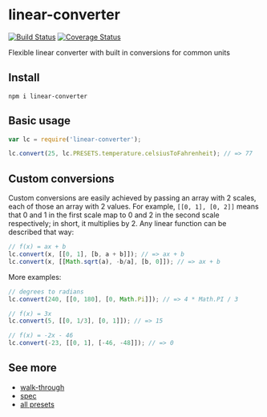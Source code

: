 # linear-converter

[![Build Status](https://travis-ci.org/javiercejudo/linear-converter.svg)](https://travis-ci.org/javiercejudo/linear-converter)
[![Coverage Status](https://coveralls.io/repos/javiercejudo/linear-converter/badge.svg?branch=master)](https://coveralls.io/r/javiercejudo/linear-converter?branch=master)

Flexible linear converter with built in conversions for common units

## Install

    npm i linear-converter

## Basic usage

```js
var lc = require('linear-converter');

lc.convert(25, lc.PRESETS.temperature.celsiusToFahrenheit); // => 77
```

## Custom conversions

Custom conversions are easily achieved by passing an array with 2 scales, each
of those an array with 2 values. For example, `[[0, 1], [0, 2]]` means that 0 and
1 in the first scale map to 0 and 2 in the second scale respectively; in short,
it multiplies by 2. Any linear function can be described that way:

```js
// f(x) = ax + b
lc.convert(x, [[0, 1], [b, a + b]]); // => ax + b
lc.convert(x, [[Math.sqrt(a), -b/a], [b, 0]]); // => ax + b
```

More examples:

```js
// degrees to radians
lc.convert(240, [[0, 180], [0, Math.Pi]]); // => 4 * Math.PI / 3

// f(x) = 3x
lc.convert(5, [[0, 1/3], [0, 1]]); // => 15

// f(x) = -2x - 46
lc.convert(-23, [[0, 1], [-46, -48]]); // => 0
```

## See more

- [walk-through](test/walk-through.js)
- [spec](test/spec.js)
- [all presets](src/presets.json)

